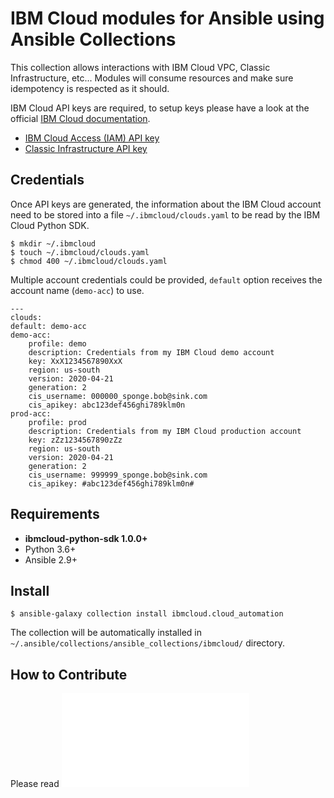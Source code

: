 # IBM Cloud modules for Ansible using Ansible Collections

This collection allows interactions with IBM Cloud VPC, Classic Infrastructure, etc... Modules will consume resources and make sure idempotency is respected as it should.

IBM Cloud API keys are required, to setup keys please have a look at the official [IBM Cloud documentation](https://cloud.ibm.com/docs/iam?topic=iam-manapikey).

- [IBM Cloud Access (IAM) API key](https://cloud.ibm.com/docs/iam?topic=iam-userapikey)
- [Classic Infrastructure API key](https://cloud.ibm.com/docs/iam?topic=iam-classic_keys)

## Credentials

Once API keys are generated, the information about the IBM Cloud account need to be stored into a file `~/.ibmcloud/clouds.yaml` to be read by the IBM Cloud Python SDK.

    $ mkdir ~/.ibmcloud
    $ touch ~/.ibmcloud/clouds.yaml
    $ chmod 400 ~/.ibmcloud/clouds.yaml

Multiple account credentials could be provided, `default` option receives the account name (`demo-acc`) to use.

    ---
    clouds:
    default: demo-acc
    demo-acc:
        profile: demo
        description: Credentials from my IBM Cloud demo account
        key: XxX1234567890XxX
        region: us-south
        version: 2020-04-21
        generation: 2
        cis_username: 000000_sponge.bob@sink.com
        cis_apikey: abc123def456ghi789klm0n
    prod-acc:
        profile: prod
        description: Credentials from my IBM Cloud production account
        key: zZz1234567890zZz
        region: us-south
        version: 2020-04-21
        generation: 2
        cis_username: 999999_sponge.bob@sink.com
        cis_apikey: #abc123def456ghi789klm0n#


## Requirements

- **ibmcloud-python-sdk 1.0.0+**
- Python 3.6+
- Ansible 2.9+

## Install

    $ ansible-galaxy collection install ibmcloud.cloud_automation

The collection will be automatically installed in `~/.ansible/collections/ansible_collections/ibmcloud/` directory.

## How to Contribute

Please read ![Contributing](CONTRIBUTING.md)
